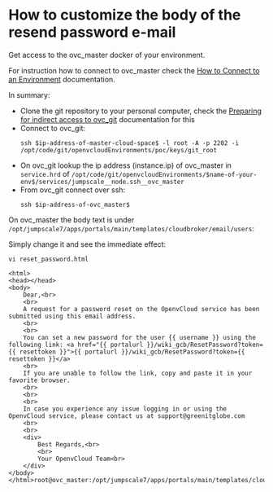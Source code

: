 # How to customize the body of the resend password e-mail

Get access to the ovc_master docker of your environment.

For instruction how to connect to ovc_master check the [How to Connect to an Environment](connect.md) documentation.

In summary:
- Clone the git repository to your personal computer, check the [Preparing for indirect access to ovc_git](preparing_for_indirect_access.md) documentation for this
- Connect to ovc_git:
  ```
  ssh $ip-address-of-master-cloud-space$ -l root -A -p 2202 -i /opt/code/git/openvcloudEnvironments/poc/keys/git_root
  ```
- On ovc_git lookup the ip address (instance.ip) of ovc_master in `service.hrd` of `/opt/code/git/openvcloudEnvironments/$name-of-your-env$/services/jumpscale__node.ssh__ovc_master`
- From ovc_git connect over ssh:
  ```
  ssh $ip-address-of-ovc_master$
  ```

On ovc_master the body text is under `/opt/jumpscale7/apps/portals/main/templates/cloudbroker/email/users`:

Simply change it and see the immediate effect:
```
vi reset_password.html

<html>
<head></head>
<body>
    Dear,<br>
    <br>
    A request for a password reset on the OpenvCloud service has been submitted using this email address.
    <br>
    <br>
    You can set a new password for the user {{ username }} using the following link: <a href="{{ portalurl }}/wiki_gcb/ResetPassword?token={{ resettoken }}">{{ portalurl }}/wiki_gcb/ResetPassword?token={{ resettoken }}</a>
    <br>
    If you are unable to follow the link, copy and paste it in your favorite browser.
    <br>
    <br>
    <br>
    In case you experience any issue logging in or using the OpenvCloud service, please contact us at support@greenitglobe.com
    <br>
    <br>
    <div>
        Best Regards,<br>
        <br>
        Your OpenvCloud Team<br>
    </div>
</body>
</html>root@ovc_master:/opt/jumpscale7/apps/portals/main/templates/cloudbroker/email/users#

```
